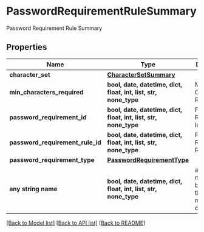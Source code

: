 # PasswordRequirementRuleSummary

Password Requirement Rule Summary

## Properties
Name | Type | Description | Notes
------------ | ------------- | ------------- | -------------
**character_set** | [**CharacterSetSummary**](CharacterSetSummary.md) |  | [optional] 
**min_characters_required** | **bool, date, datetime, dict, float, int, list, str, none_type** | Minimum Characters Required | [optional] 
**password_requirement_id** | **bool, date, datetime, dict, float, int, list, str, none_type** | Password Requirement Id | [optional] 
**password_requirement_rule_id** | **bool, date, datetime, dict, float, int, list, str, none_type** | Password Requirement Rule Id | [optional] 
**password_requirement_type** | [**PasswordRequirementType**](PasswordRequirementType.md) |  | [optional] 
**any string name** | **bool, date, datetime, dict, float, int, list, str, none_type** | any string name can be used but the value must be the correct type | [optional]

[[Back to Model list]](../README.md#documentation-for-models) [[Back to API list]](../README.md#documentation-for-api-endpoints) [[Back to README]](../README.md)


